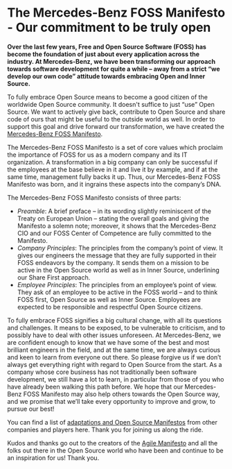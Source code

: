 # The Mercedes-Benz FOSS Manifesto - Our commitment to be truly open

**Over the last few years, Free and Open Source Software (FOSS) has become the foundation of just about every application across the industry. At Mercedes-Benz, we have been transforming our approach towards software development for quite a while – away from a strict “we develop our own code” attitude towards embracing Open and Inner Source.**

To fully embrace Open Source means to become a good citizen of the worldwide Open Source community. It doesn't suffice to just “use” Open Source. We want to actively give back, contribute to Open Source and share code of ours that might be useful to the outside world as well. In order to support this goal and drive forward our transformation, we have created the [Mercedes-Benz FOSS Manifesto](https://github.com/mercedes-benz/mercedes-benz-foss-manifesto/blob/main/mercedes-benz-foss-manifesto.md).

The Mercedes-Benz FOSS Manifesto is a set of core values which proclaim the importance of FOSS for us as a modern company and its IT organization. A transformation in a big company can only be successful if the employees at the base believe in it and live it by example, and if at the same time, management fully backs it up. Thus, our Mercedes-Benz FOSS Manifesto was born, and it ingrains these aspects into the company’s DNA.

The Mercedes-Benz FOSS Manifesto consists of three parts:
- *Preamble*: A brief preface – in its wording slightly reminiscent of the Treaty on European Union – stating the overall goals and giving the Manifesto a solemn note; moreover, it shows that the Mercedes-Benz CIO and our FOSS Center of Competence are fully committed to the Manifesto.
- *Company Principles*: The principles from the company’s point of view. It gives our engineers the message that they are fully supported in their FOSS endeavors by the company. It sends them on a mission to be active in the Open Source world as well as in Inner Source, underlining our Share First approach.
- *Employee Principles*: The principles from an employee’s point of view. They ask of an employee to be active in the FOSS world – and to think FOSS first, Open Source as well as Inner Source. Employees are expected to be responsible and respectful Open Source citizens.

To fully embrace FOSS signifies a big cultural change, with all its questions and challenges. It means to be exposed, to be vulnerable to criticism, and to possibly have to deal with other issues unforeseen. At Mercedes-Benz, we are confident enough to know that we have some of the best and most brilliant engineers in the field, and at the same time, we are always curious and keen to learn from everyone out there. So please forgive us if we don’t always get everything right with regard to Open Source from the start. As a company whose core business has not traditionally been software development, we still have a lot to learn, in particular from those of you who have already been walking this path before. We hope that our Mercedes-Benz FOSS Manifesto may also help others towards the Open Source way, and we promise that we’ll take every opportunity to improve and grow, to pursue our best!

You can find a list of [adaptations and Open Source Manifestos](adaptations.md) from other companies and players here. 
Thank you for joining us along the ride.

Kudos and thanks go out to the creators of the [Agile Manifesto](http://agilemanifesto.org/) and all the folks out there in the Open Source world who have been and continue to be an inspiration for us! Thank you.
